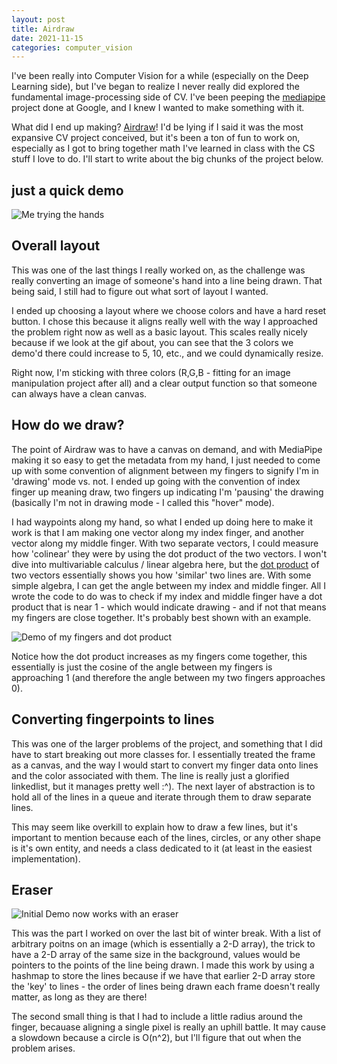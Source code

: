 ```yaml
---
layout: post
title: Airdraw
date: 2021-11-15
categories: computer_vision
---
```


I've been really into Computer Vision for a while (especially on the Deep
Learning side), but I've began to realize I never really did explored the
fundamental image-processing side of CV. I've been peeping the [mediapipe](https://github.com/google/mediapipe)
project done at Google, and I knew I wanted to make something with it. 

What did I end up making? [Airdraw](https://github.com/arefmalek/airdraw)!
I'd be lying if I said it was the most expansive CV project conceived, but it's
been a ton of fun to work on, especially as I got to bring together math I've
learned in class with the CS stuff I love to do. I'll start to write about the
big chunks of the project below.


## just a quick demo
![Me trying the hands](../assets/airdraw/demo.gif)


## Overall layout
This was one of the last things I really worked on, as the challenge was really
converting an image of someone's hand into a line being drawn. That being said,
I still had to figure out what sort of layout I wanted. 

I ended up choosing a layout where we choose colors and have a hard reset
button. I chose this because it aligns really well with the way I approached
the problem right now as well as a basic layout. This scales really nicely
because if we look at the gif about, you can see that the 3 colors we demo'd
there could increase to 5, 10, etc., and we could dynamically resize.

Right now, I'm sticking with three colors (R,G,B - fitting for an image
manipulation project after all) and a clear output function so that someone 
can always have a clean canvas.

## How do we draw?
The point of Airdraw was to have a canvas on demand, and with MediaPipe making
it so easy to get the metadata from my hand, I just needed to come up with some
convention of alignment between my fingers to signify I'm in 'drawing' mode vs.
not. I ended up going with the convention of index finger up meaning draw, two
fingers up indicating I'm 'pausing' the drawing (basically I'm not in drawing
mode - I called this "hover" mode). 

I had waypoints along my hand, so what I ended up doing here to make it
work is that I am making one vector along my index finger, and another vector
along my middle finger. With two separate vectors, I could measure how
'colinear' they were by using the dot product of the two vectors. I won't dive
into multivariable calculus / linear algebra here, but the 
[dot product](https://www.khanacademy.org/math/multivariable-calculus/thinking-about-multivariable-function/x786f2022:vectors-and-matrices/a/dot-products-mvc) 
of two vectors essentially shows you how 'similar' two lines are. With some
simple algebra, I can get the angle between my index and middle finger. All
I wrote the code to do was to check if my index and middle finger have a dot
product that is near 1 - which would indicate drawing - and if not that means
my fingers are close together. It's probably best shown with an example.

![Demo of my fingers and dot product](../assets/airdraw/dotproduct.gif)

Notice how the dot product increases as my fingers come together, this
essentially is just the cosine of the angle between my fingers is approaching
1 (and therefore the angle between my two fingers approaches 0).

## Converting fingerpoints to lines
This was one of the larger problems of the project, and something that I did
have to start breaking out more classes for. I essentially treated the frame as
a canvas, and the way I would start to convert my finger data onto lines and
the color associated with them. The line is really just a glorified linkedlist,
but it manages pretty well :^). The next layer of abstraction is to hold all of
the lines in a queue and iterate through them to draw separate lines.

This may seem like overkill to explain how to draw a few lines, but it's
important to mention because each of the lines, circles, or any other shape is
it's own entity, and needs a class dedicated to it (at least in the easiest
implementation). 

## Eraser 
![Initial Demo now works with an eraser](https://raw.githubusercontent.com/arefmalek/airdraw/main/demo.gif)

This was the part I worked on over the last bit of winter break. With a list of
arbitrary poitns on an image (which is essentially a 2-D array), the trick to
have a 2-D array of the same size in the background, values would be pointers
to the points of the line being drawn. I made this work by using a hashmap to
store the lines because if we have that earlier 2-D array store the 'key' to
lines - the order of lines being drawn each frame doesn't really matter, as 
long as they are there!

The second small thing is that I had to include a little radius around the
finger, becauase aligning a single pixel is really an uphill battle. It may cause
a slowdown because a circle is O(n^2), but I'll figure that out when the
problem arises. 
